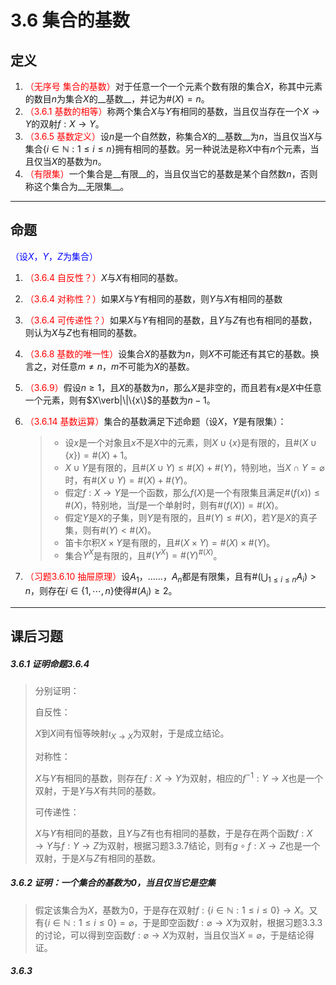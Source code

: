 # 3.6 集合的基数

## 定义

1. <font color=red>（无序号 集合的基数）</font>对于任意一个一个元素个数有限的集合$X$，称其中元素的数目$n$为集合$X$的__基数__，并记为$\#(X)=n$。
2. <font color=red>（3.6.1 基数的相等）</font>称两个集合$X$与$Y$有相同的基数，当且仅当存在一个$X\rightarrow Y$的双射$f:X\rightarrow Y$。
3. <font color=red>（3.6.5 基数定义）</font>设$n$是一个自然数，称集合$X$的__基数__为$n$，当且仅当$X$与集合$\{i\in\mathbb N:1\leq i\leq n\}$​拥有相同的基数。另一种说法是称$X$中有$n$个元素，当且仅当$X$的基数为$n$。
3. <font color=red>（有限集）</font>一个集合是__有限__的，当且仅当它的基数是某个自然数$n$，否则称这个集合为__无限集__。

---

## 命题
<font color=blue>（设$X$，$Y$，$Z$为集合）</font>

1. <font color=red>（3.6.4 自反性？）</font>$X$与$X$有相同的基数。

2. <font color=red>（3.6.4 对称性？）</font>如果$X$与$Y$有相同的基数，则$Y$与$X$有相同的基数

3. <font color=red>（3.6.4 可传递性？）</font>如果$X$与$Y$有相同的基数，且$Y$与$Z$有也有相同的基数，则认为$X$与$Z$也有相同的基数。

4. <font color=red>（3.6.8 基数的唯一性）</font>设集合$X$的基数为$n$，则$X$不可能还有其它的基数。换言之，对任意$m\ne n$，$m$不可能为$X$的基数。

5. <font color=red>（3.6.9）</font>假设$n\geq 1$，且$X$的基数为$n$，那么$X$是非空的，而且若有$x$是$X$中任意一个元素，则有$X\verb|\|\{x\}$的基数为$n-1$。

6. <font color=red>（3.6.14 基数运算）</font>集合的基数满足下述命题（设$X$，$Y$是有限集）：

    > * 设$x$是一个对象且$x$不是$X$中的元素，则$X\cup\{x\}$是有限的，且$\#(X\cup\{x\})=\#(X)+1$。
    > * $X\cup Y$是有限的，且$\#(X\cup Y)\leq\#(X)+\#(Y)$，特别地，当$X\cap Y=\varnothing$时，有$\#(X\cup Y)=\#(X)+\#(Y)$。
    > * 假定$f:X\rightarrow Y$是一个函数，那么$f(X)$是一个有限集且满足$\#(f(x))\leq\#(X)$，特别地，当$f$是一个单射时，则有$\#(f(X))=\#(X)$。
    > * 假定$Y$是$X$的子集，则$Y$是有限的，且$\#(Y)\leq\#(X)$，若$Y$是$X$的真子集，则有$\#(Y)<\#(X)$。
    > * 笛卡尔积$X\times Y$是有限的，且$\#(X\times Y)=\#(X)\times\#(Y)$。
    > * 集合$Y^X$是有限的，且$\#(Y^X)=\#(Y)^{\#(X)}$。

7. <font color=red>（习题3.6.10 抽屉原理）</font>设$A_1$，……，$A_n$都是有限集，且有$\#(\bigcup_{1\leq i\leq n}A_i)>n$，则存在$i\in\{1,\cdots,n\}$使得$\#(A_i)\geq 2$。

---

## 课后习题

##### 3.6.1 证明命题3.6.4

> 分别证明：
>
> 自反性：
>
> $X$到$X$间有恒等映射$\iota_{X\rightarrow X}$为双射，于是成立结论。
>
> 对称性：
>
> $X$与$Y$有相同的基数，则存在$f:X\rightarrow Y$为双射，相应的$f^{-1}:Y\rightarrow X$也是一个双射，于是$Y$与$X$有共同的基数。
>
> 可传递性：
>
> $X$与$Y$有相同的基数，且$Y$与$Z$有也有相同的基数，于是存在两个函数$f:X\rightarrow Y$与$f:Y\rightarrow Z$为双射，根据习题3.3.7结论，则有$g\circ f:X\rightarrow Z$也是一个双射，于是$X$与$Z$有相同的基数。

##### 3.6.2 证明：一个集合的基数为0，当且仅当它是空集

> 假定该集合为$X$，基数为0，于是存在双射$f:\{i\in\mathbb N:1\leq i\leq 0\}\rightarrow X$。又有$\{i\in\mathbb N:1\leq i\leq 0\}=\varnothing$，于是即空函数$f:\varnothing\rightarrow X$为双射，根据习题3.3.3的讨论，可以得到空函数$f:\varnothing\rightarrow X$为双射，当且仅当$X=\varnothing$，于是结论得证。

##### 3.6.3 